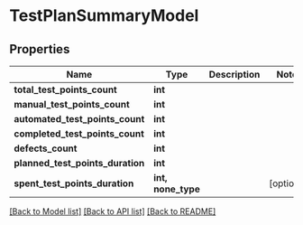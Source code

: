 # TestPlanSummaryModel


## Properties
Name | Type | Description | Notes
------------ | ------------- | ------------- | -------------
**total_test_points_count** | **int** |  | 
**manual_test_points_count** | **int** |  | 
**automated_test_points_count** | **int** |  | 
**completed_test_points_count** | **int** |  | 
**defects_count** | **int** |  | 
**planned_test_points_duration** | **int** |  | 
**spent_test_points_duration** | **int, none_type** |  | [optional] 

[[Back to Model list]](../README.md#documentation-for-models) [[Back to API list]](../README.md#documentation-for-api-endpoints) [[Back to README]](../README.md)


